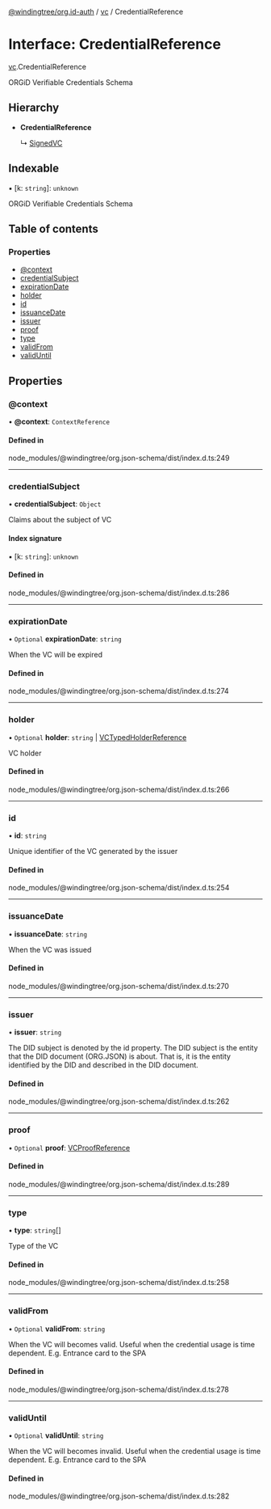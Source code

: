 [@windingtree/org.id-auth](../README.md) / [vc](../modules/vc.md) / CredentialReference

# Interface: CredentialReference

[vc](../modules/vc.md).CredentialReference

ORGiD Verifiable Credentials Schema

## Hierarchy

- **CredentialReference**

  ↳ [SignedVC](vc.signedvc.md)

## Indexable

▪ [k: `string`]: `unknown`

ORGiD Verifiable Credentials Schema

## Table of contents

### Properties

- [@context](vc.credentialreference.md#@context)
- [credentialSubject](vc.credentialreference.md#credentialsubject)
- [expirationDate](vc.credentialreference.md#expirationdate)
- [holder](vc.credentialreference.md#holder)
- [id](vc.credentialreference.md#id)
- [issuanceDate](vc.credentialreference.md#issuancedate)
- [issuer](vc.credentialreference.md#issuer)
- [proof](vc.credentialreference.md#proof)
- [type](vc.credentialreference.md#type)
- [validFrom](vc.credentialreference.md#validfrom)
- [validUntil](vc.credentialreference.md#validuntil)

## Properties

### @context

• **@context**: `ContextReference`

#### Defined in

node_modules/@windingtree/org.json-schema/dist/index.d.ts:249

___

### credentialSubject

• **credentialSubject**: `Object`

Claims about the subject of VC

#### Index signature

▪ [k: `string`]: `unknown`

#### Defined in

node_modules/@windingtree/org.json-schema/dist/index.d.ts:286

___

### expirationDate

• `Optional` **expirationDate**: `string`

When the VC will be expired

#### Defined in

node_modules/@windingtree/org.json-schema/dist/index.d.ts:274

___

### holder

• `Optional` **holder**: `string` \| [VCTypedHolderReference](vc.vctypedholderreference.md)

VC holder

#### Defined in

node_modules/@windingtree/org.json-schema/dist/index.d.ts:266

___

### id

• **id**: `string`

Unique identifier of the VC generated by the issuer

#### Defined in

node_modules/@windingtree/org.json-schema/dist/index.d.ts:254

___

### issuanceDate

• **issuanceDate**: `string`

When the VC was issued

#### Defined in

node_modules/@windingtree/org.json-schema/dist/index.d.ts:270

___

### issuer

• **issuer**: `string`

The DID subject is denoted by the id property. The DID subject is the entity that the DID document (ORG.JSON) is about. That is, it is the entity identified by the DID and described in the DID document.

#### Defined in

node_modules/@windingtree/org.json-schema/dist/index.d.ts:262

___

### proof

• `Optional` **proof**: [VCProofReference](vc.vcproofreference.md)

#### Defined in

node_modules/@windingtree/org.json-schema/dist/index.d.ts:289

___

### type

• **type**: `string`[]

Type of the VC

#### Defined in

node_modules/@windingtree/org.json-schema/dist/index.d.ts:258

___

### validFrom

• `Optional` **validFrom**: `string`

When the VC will becomes valid. Useful when the credential usage is time dependent. E.g. Entrance card to the SPA

#### Defined in

node_modules/@windingtree/org.json-schema/dist/index.d.ts:278

___

### validUntil

• `Optional` **validUntil**: `string`

When the VC will becomes invalid. Useful when the credential usage is time dependent. E.g. Entrance card to the SPA

#### Defined in

node_modules/@windingtree/org.json-schema/dist/index.d.ts:282
